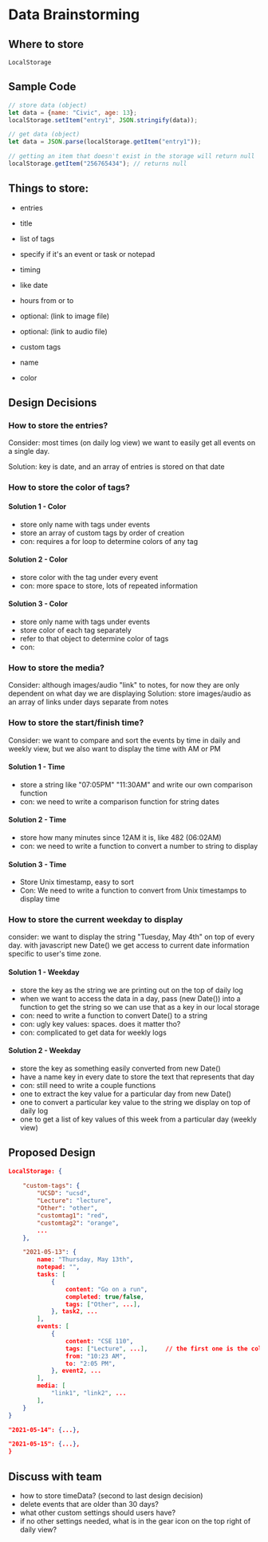 # Data Brainstorming

## Where to store

`LocalStorage`

## Sample Code

```js
// store data (object)
let data = {name: "Civic", age: 13};
localStorage.setItem("entry1", JSON.stringify(data));

// get data (object)
let data = JSON.parse(localStorage.getItem("entry1"));

// getting an item that doesn't exist in the storage will return null
localStorage.getItem("256765434"); // returns null
```


## Things to store:

- entries
- title
- list of tags
- specify if it's an event or task or notepad
- timing
- like date
- hours from or to
- optional: (link to image file)
- optional: (link to audio file)
  
- custom tags
- name
- color

## Design Decisions

### How to store the entries?

Consider: most times (on daily log view) we want to easily get all events on a single day.

Solution: key is date, and an array of entries is stored on that date

### How to store the color of tags?

#### Solution 1 - Color

- store only name with tags under events
- store an array of custom tags by order of creation
- con: requires a for loop to determine colors of any tag

#### Solution 2 - Color

- store color with the tag under every event
- con: more space to store, lots of repeated information

#### Solution 3 - Color

- store only name with tags under events
- store color of each tag separately
- refer to that object to determine color of tags
- con:

### How to store the media?

Consider: although images/audio "link" to notes, for now they are only dependent on what day we are displaying
Solution: store images/audio as an array of links under days separate from notes

### How to store the start/finish time?

Consider: we want to compare and sort the events by time in daily and weekly view, but we also want to display the time with AM or PM

#### Solution 1 - Time

- store a string like "07:05PM" "11:30AM" and write our own comparison function
- con: we need to write a comparison function for string dates

#### Solution 2 - Time

- store how many minutes since 12AM it is, like 482 (06:02AM)
- con: we need to write a function to convert a number to string to display

#### Solution 3 - Time

- Store Unix timestamp, easy to sort
- Con: We need to write a function to convert from Unix timestamps to display time

### How to store the current weekday to display

consider: we want to display the string "Tuesday, May 4th" on top of every day. with javascript new Date() we get access to current date information specific to user's time zone.

#### Solution 1 - Weekday

- store the key as the string we are printing out on the top of daily log
- when we want to access the data in a day, pass (new Date()) into a function to get the string so we can use that as a key in our local storage
- con: need to write a function to convert Date() to a string
- con: ugly key values: spaces. does it matter tho?
- con: complicated to get data for weekly logs

#### Solution 2 - Weekday

- store the key as something easily converted from new Date()
- have a name key in every date to store the text that represents that day
- con: still need to write a couple functions
- one to extract the key value for a particular day from new Date()
- one to convert a particular key value to the string we display on top of daily log
- one to get a list of key values of this week from a particular day (weekly view)

## Proposed Design

```json
LocalStorage: {
    
    "custom-tags": {
        "UCSD": "ucsd",
        "Lecture": "lecture",
        "Other": "other",
        "customtag1": "red",
        "customtag2": "orange",
        ...
    },

    "2021-05-13": {
        name: "Thursday, May 13th",
        notepad: "",
        tasks: [
            {
                content: "Go on a run",
                completed: true/false,
                tags: ["Other", ...],
            }, task2, ...
        ],
        events: [
            {
                content: "CSE 110",
                tags: ["Lecture", ...],     // the first one is the color on weekly view
                from: "10:23 AM",
                to: "2:05 PM",
            }, event2, ...
        ],
        media: [
            "link1", "link2", ...
        ],
    }
}

"2021-05-14": {...},

"2021-05-15": {...},
}
```

## Discuss with team

- how to store timeData? (second to last design decision)
- delete events that are older than 30 days?
- what other custom settings should users have?
- if no other settings needed, what is in the gear icon on the top right of daily view?
